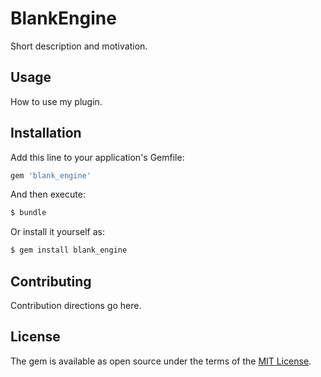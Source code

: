 # BlankEngine
Short description and motivation.

## Usage
How to use my plugin.

## Installation
Add this line to your application's Gemfile:

```ruby
gem 'blank_engine'
```

And then execute:
```bash
$ bundle
```

Or install it yourself as:
```bash
$ gem install blank_engine
```

## Contributing
Contribution directions go here.

## License
The gem is available as open source under the terms of the [MIT License](http://opensource.org/licenses/MIT).

